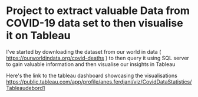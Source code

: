 # Project to extract valuable Data from COVID-19 data set to then visualise it on Tableau

I've started by downloading the dataset from our world in data ( https://ourworldindata.org/covid-deaths ) to then query it using SQL server to gain valuable information and then visualise our insights in Tableau

Here's the link to the tableau dashboard showcasing the visualisations https://public.tableau.com/app/profile/anes.ferdjani/viz/CovidDataStatistics/Tableaudebord1
